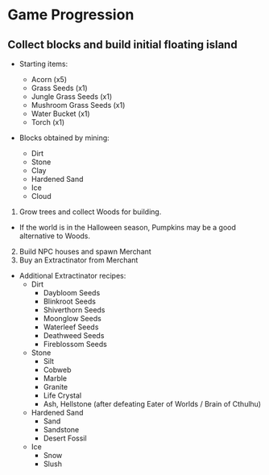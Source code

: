 ﻿# Game Progression

## Collect blocks and build initial floating island

* Starting items:
  - Acorn (x5)
  - Grass Seeds (x1)
  - Jungle Grass Seeds (x1)
  - Mushroom Grass Seeds (x1)
  - Water Bucket (x1)
  - Torch (x1)

* Blocks obtained by mining:
  - Dirt
  - Stone
  - Clay
  - Hardened Sand
  - Ice
  - Cloud

1. Grow trees and collect Woods for building.
  - If the world is in the Halloween season, Pumpkins may be a good alternative to Woods.
2. Build NPC houses and spawn Merchant
3. Buy an Extractinator from Merchant

* Additional Extractinator recipes:
  * Dirt
    - Daybloom Seeds
    - Blinkroot Seeds
    - Shiverthorn Seeds
    - Moonglow Seeds
    - Waterleef Seeds
    - Deathweed Seeds
    - Fireblossom Seeds
  * Stone
    - Silt
    - Cobweb
    - Marble
    - Granite
    - Life Crystal
    - Ash, Hellstone (after defeating Eater of Worlds / Brain of Cthulhu)
  * Hardened Sand
    - Sand
    - Sandstone
    - Desert Fossil
  * Ice
    - Snow
    - Slush
